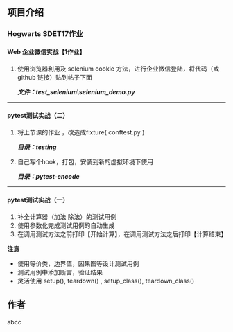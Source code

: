 ## 项目介绍

### Hogwarts SDET17作业


#### Web 企业微信实战【1作业】
1. 使用浏览器利用及 selenium cookie 方法，进行企业微信登陆，将代码（或 github 链接）贴到帖子下面

   ***文件：test_selenium\selenium_demo.py***
--------------------------------------------------------

#### pytest测试实战（二）
1. 将上节课的作业 ，改造成fixture( conftest.py )

   ***目录：testing***
2. 自己写个hook，打包，安装到新的虚拟环境下使用

   ***目录：pytest-encode***
--------------------------------------------------------

#### pytest测试实战（一）

1. 补全计算器（加法 除法）的测试用例
2. 使用参数化完成测试用例的自动生成
3. 在调用测试方法之前打印【开始计算】，在调用测试方法之后打印【计算结束】

**注意**

+ 使用等价类，边界值，因果图等设计测试用例
+ 测试用例中添加断言，验证结果
+ 灵活使用 setup(), teardown() , setup_class(), teardown_class()


## 作者

 abcc